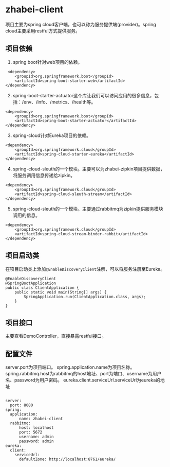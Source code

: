 # zhabei-client
项目主要为spring cloud客户端，也可以称为服务提供端(provider)。spring cloud主要采用restful方式提供服务。

## 项目依赖
1. spring boot针对web项目的依赖。
```
 <dependency>
    <groupId>org.springframework.boot</groupId>
    <artifactId>spring-boot-starter-web</artifactId>
</dependency>
```
2. spring-boot-starter-actuator这个库让我们可以访问应用的很多信息，包括：/env、/info、/metrics、/health等。
```
<dependency>
    <groupId>org.springframework.boot</groupId>
    <artifactId>spring-boot-starter-actuator</artifactId>
</dependency>
```
3. spring-cloud针对Eureka项目的依赖。
```
<dependency>
    <groupId>org.springframework.cloud</groupId>
    <artifactId>spring-cloud-starter-eureka</artifactId>
</dependency>
```
4. spring-cloud-sleuth的一个模块。主要可以为zhabei-zipkin项目提供数据，将服务调用信息传递给zipkin。
```
<dependency>
    <groupId>org.springframework.cloud</groupId>
    <artifactId>spring-cloud-sleuth-stream</artifactId>
</dependency>
```
5. spring-cloud-sleuth的一个模块。主要通过rabbitmq为zipkin提供服务模块调用的信息。
```
<dependency>
    <groupId>org.springframework.cloud</groupId>
    <artifactId>spring-cloud-stream-binder-rabbit</artifactId>
</dependency>
```

## 项目启动类
在项目启动类上添加`@EnableDiscoveryClient`注解，可以将服务注册至Eureka。
```
@EnableDiscoveryClient
@SpringBootApplication
public class ClientApplication {
    public static void main(String[] args) {
        SpringApplication.run(ClientApplication.class, args);
    }
}
```

## 项目接口
主要查看DemoController，直接暴露restful接口。

## 配置文件
server.port为项目端口。
spring.application.name为项目名称。
spring.rabbitmq.host为rabbitmq的host地址、port为端口、username为用户名、password为用户密码。
eureka.client.serviceUrl.serviceUrl为eureka的地址
```

server:
  port: 8080
spring:
  application:
      name: zhabei-client
  rabbitmq:
      host: localhost
      port: 5672
      username: admin
      password: admin
eureka:
  client:
    serviceUrl:
      defaultZone: http://localhost:8761/eureka/
```
